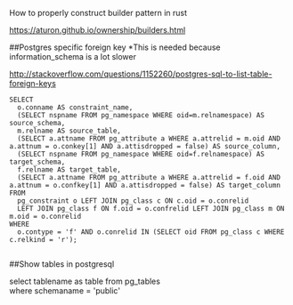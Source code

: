 How to properly construct builder pattern in rust

https://aturon.github.io/ownership/builders.html


##Postgres specific foreign key
*This is needed because information_schema is a lot slower

http://stackoverflow.com/questions/1152260/postgres-sql-to-list-table-foreign-keys
```
SELECT
  o.conname AS constraint_name,
  (SELECT nspname FROM pg_namespace WHERE oid=m.relnamespace) AS source_schema,
  m.relname AS source_table,
  (SELECT a.attname FROM pg_attribute a WHERE a.attrelid = m.oid AND a.attnum = o.conkey[1] AND a.attisdropped = false) AS source_column,
  (SELECT nspname FROM pg_namespace WHERE oid=f.relnamespace) AS target_schema,
  f.relname AS target_table,
  (SELECT a.attname FROM pg_attribute a WHERE a.attrelid = f.oid AND a.attnum = o.confkey[1] AND a.attisdropped = false) AS target_column
FROM
  pg_constraint o LEFT JOIN pg_class c ON c.oid = o.conrelid
  LEFT JOIN pg_class f ON f.oid = o.confrelid LEFT JOIN pg_class m ON m.oid = o.conrelid
WHERE
  o.contype = 'f' AND o.conrelid IN (SELECT oid FROM pg_class c WHERE c.relkind = 'r');
 
```  
  
##Show tables in postgresql

select 
  tablename as table 
from 
  pg_tables  
where schemaname = 'public'
